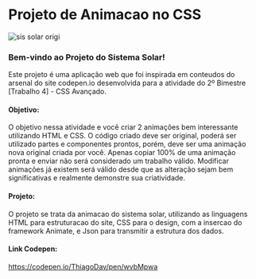 # Projeto de Animacao no CSS

![sis solar origi](https://github.com/ThiagoDav/Sis-Solar/assets/163654698/adcebfce-d574-4b4e-a1d2-6f524fcdedec)


### Bem-vindo ao Projeto do Sistema Solar!

Este projeto é uma aplicação web que foi inspirada em conteudos do arsenal do site codepen.io desenvolvida para a atividade do 2º Bimestre [Trabalho 4] - CSS Avançado.

#### Objetivo:

O objetivo nessa atividade e você criar 2 animações bem interessante utilizando HTML e CSS.
O código criado deve ser original, poderá ser utilizado partes e componentes prontos, porém, deve ser uma animação nova original criada por você. 
Apenas copiar 100% de uma animação pronta e enviar não será considerado um trabalho válido.
Modificar animações já existem será válido desde que as alteração sejam bem significativas e realmente demonstre sua criatividade.

#### Projeto:

O projeto se trata da animacao do sistema solar, utilizando as linguagens HTML para estruturacao do site, CSS para o design, com a insercao do framework Animate, e Json para transmitir a estrutura dos dados.

#### Link Codepen:

https://codepen.io/ThiagoDav/pen/wvbMpwa
